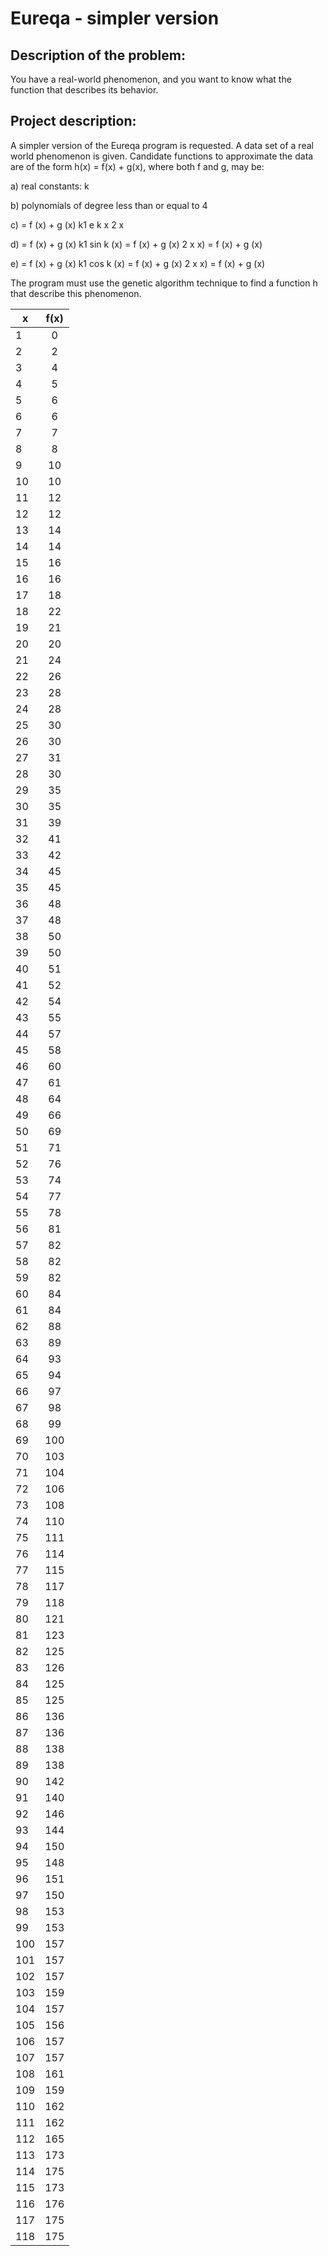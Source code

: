 # Eureqa - simpler version


## Description of the problem: 
You have a real-world phenomenon, and you want to know what the function that describes its behavior.

## Project description: 
A simpler version of the Eureqa program is requested.
A data set of a real world phenomenon is given. Candidate functions to approximate
the data are of the form h(x) = f(x) + g(x), where both f and g, may be:

a) real constants: k

b) polynomials of degree less than or equal to 4

c) = f (x) + g (x) k1 e k x 2 x

d) = f (x) + g (x) k1 sin k (x) = f (x) + g (x) 2 x x) = f (x) + g (x)

e) = f (x) + g (x) k1 cos k (x) = f (x) + g (x) 2 x x) = f (x) + g (x)


The program must use the genetic algorithm technique to find a function h that
describe this phenomenon.


| x        | f(x)           |
| ------------- |:-------------:|
  |  1  |   0  |
  |  2  |   2  |
  |  3  |   4  |
  |  4  |   5  |
  |  5  |   6  |
  |  6  |   6  |
  |  7  |   7  |
  |  8  |   8  |
  |  9  |   10  |
  |  10  |   10  |
  |  11  |   12  |
  |  12  |   12  |
  |  13  |   14  |
  |  14  |   14  |
  |  15  |   16  |
  |  16  |   16  |
  |  17  |   18  |
  |  18  |   22  |
  |  19  |   21  |
  |  20  |   20  |
  |  21  |   24  |
  |  22  |   26  |
  |  23  |   28  |
  |  24  |   28  |
  |  25  |   30  |
  |  26  |   30  |
  |  27  |   31  |
  |  28  |   30  |
  |  29  |   35  |
  |  30  |   35  |
  |  31  |   39  |
  |  32  |   41  |
  |  33  |   42  |
  |  34  |   45  |
  |  35  |   45  |
  |  36  |   48  |
  |  37  |   48  |
  |  38  |   50  |
  |  39  |   50  |
  |  40  |   51  |
  |  41  |   52  |
  |  42  |   54  |
  |  43  |   55  |
  |  44  |   57  |
  |  45  |   58  |
  |  46  |   60  |
  |  47  |   61  |
  |  48  |   64  |
  |  49  |   66  |
  |  50  |   69  |
  |  51  |   71  |
  |  52  |   76  |
  |  53  |   74  |
  |  54  |   77  |
  |  55  |   78  |
  |  56  |   81  |
  |  57  |   82  |
  |  58  |   82  |
  |  59  |   82  |
  |  60  |   84  |
  |  61  |   84  |
  |  62  |   88  |
  |  63  |   89  |
  |  64  |   93  |
  |  65  |   94  |
  |  66  |   97  |
  |  67  |   98  |
  |  68  |   99  |
  |  69  |   100  |
  |  70  |   103  |
  |  71  |   104  |
  |  72  |   106  |
  |  73  |   108  |
  |  74  |   110  |
  |  75  |   111  |
  |  76  |   114  |
  |  77  |   115  |
  |  78  |   117  |
  |  79  |   118  |
  |  80  |   121  |
  |  81  |   123  |
  |  82  |   125  |
  |  83  |   126  |
  |  84  |   125  |
  |  85  |   125  |
  |  86  |   136  |
  |  87  |   136  |
  |  88  |   138  |
  |  89  |   138  |
  |  90  |   142  |
  |  91  |   140  |
  |  92  |   146  |
  |  93  |   144  |
  |  94  |   150  |
  |  95  |   148  |
  |  96  |   151  |
  |  97  |   150  |
  |  98  |   153  |
  |  99  |   153  |
  |  100  |   157  |
  |  101  |   157  |
  |  102  |   157  |
  |  103  |   159  |
  |  104  |   157  |
  |  105  |   156  |
  |  106  |   157  |
  |  107  |   157  |
  |  108  |   161  |
  |  109  |   159  |
  |  110  |   162  |
  |  111  |   162  |
  |  112  |   165  |
  |  113  |   173  |
  |  114  |   175  |
  |  115  |   173  |
  |  116  |   176  |
  |  117  |   175  |
  |  118  |   175  |